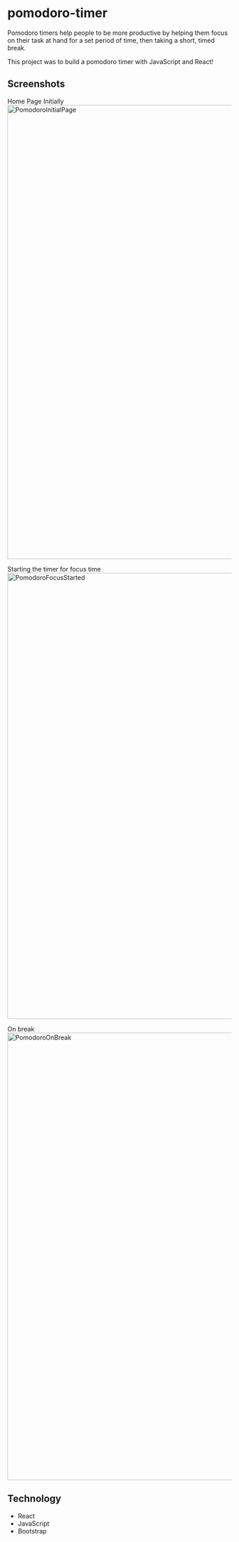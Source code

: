 # pomodoro-timer

Pomodoro timers help people to be more productive by helping them focus on their task at hand for a set period of time, then taking a short, timed break.

This project was to build a pomodoro timer with JavaScript and React!

## Screenshots

Home Page Initially
<img width="1022" alt="PomodoroInitialPage" src="https://user-images.githubusercontent.com/42151098/135904269-9618ea67-d1ee-4591-ade8-637bb4f2bf6c.png">

Starting the timer for focus time
<img width="1004" alt="PomodoroFocusStarted" src="https://user-images.githubusercontent.com/42151098/135904340-7b43f768-02f9-407c-b934-e9bd701de656.png">

On break
<img width="1007" alt="PomodoroOnBreak" src="https://user-images.githubusercontent.com/42151098/135904378-cfb4805e-1f1b-441b-99ea-e749e7fbe9ab.png">


## Technology
- React
- JavaScript
- Bootstrap
